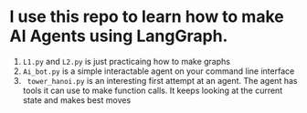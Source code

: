 # I use this repo to learn how to make AI Agents using LangGraph. #
<ol>
  <li> <code>L1.py</code> and <code>L2.py</code> is just practicaing how to make graphs </li>
  <li> <code>Ai_bot.py</code> is a simple interactable agent on your command line interface </li>
  <li> <code> tower_hanoi.py</code> is  an interesting first attempt at an agent. The agent has tools it can use to make function calls. It keeps looking at the current state and makes best moves </li>
</ol>

